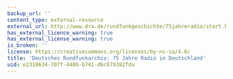 ```yaml
---
backup_url: ''
content_type: external-resource
external_url: http://www.dra.de/rundfunkgeschichte/75jahreradio/start.html
has_external_licence_warning: true
has_external_license_warning: true
is_broken: ''
license: https://creativecommons.org/licenses/by-nc-sa/4.0/
title: 'Deutsches Rundfunkarchiv: 75 Jahre Radio in Deutschland'
uid: e2310634-707f-448b-b741-dbc670382fda
---
```

